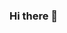 ### Hi there 👋

<!--
**Kailash7dev/kailash7dev** is a ✨ _special_ ✨ repository because its `README.md` (this file) appears on your GitHub profile.

Here are some ideas to get you started:

🔭 I’m Software Engineer with around 3 years exp in Python and ML, currently looking for full-time opportunities in ML.
🌱 I’m currently upskilling NLP, Predictive Analysis, AB Testing
💬 Ask me about ML
📫 How to reach me: <href link= "https://www.linkedin.com/in/Kailash-sukumaran"> LinkedIn, <href link ="https://medium.com/@kailash7dev"> My Blog <href>
😄 Pronouns: ... He/His
⚡ Fun fact: ... 
<img src = "https://github-readme-stats.vercel.app/api?username=kailash7dev&&show_icons=true&title_color=ffffff&icon_color=bb2acf&text_color=daf7dc&bg_color=151515">


